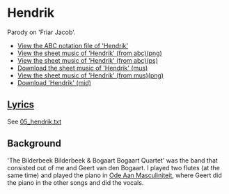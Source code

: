 # Hendrik

Parody on 'Friar Jacob'.

- [View the ABC notation file of 'Hendrik'](05_hendrik.abc)
- [View the sheet music of 'Hendrik' (from abc)(png)](05_hendrik.png)
- [View the sheet music of 'Hendrik' (from abc)(ps)](05_hendrik.ps)
- [Download the sheet music of 'Hendrik' (mus)](05_hendrik.mus)
- [View the sheet music of 'Hendrik' (from mus)(png)](05_hendrik_mus.png)
- [Download 'Hendrik' (mid)](http://www.richelbilderbeek.nl/SongHendrik.mid)

## [Lyrics](05_hendrik.txt)

See [05_hendrik.txt](05_hendrik.txt)

## Background

'The Bilderbeek Bilderbeek & Bogaart Bogaart Quartet' was the band
that consisted out of me and Geert van den Bogaart. I played
two flutes (at the same time) and played the piano
in [Ode Aan Masculiniteit](03_ode_aan_masculiniteit.md), where
Geert did the piano in the other songs and did the vocals.
